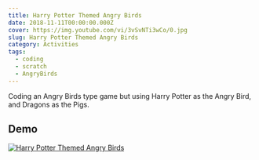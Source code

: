 ```yaml
---
title: Harry Potter Themed Angry Birds
date: 2018-11-11T00:00:00.000Z
cover: https://img.youtube.com/vi/3vSvNTi3wCo/0.jpg
slug: Harry Potter Themed Angry Birds
category: Activities
tags:
  - coding
  - scratch
  - AngryBirds
---
```


Coding an Angry Birds type game but using Harry Potter as the Angry Bird, and Dragons as the Pigs.


## Demo 
[![Harry Potter Themed Angry Birds](/assets/ScratchAngryBirds_3vSvNTi3wCo.jpg)](https://www.youtube.com/watch?v=3vSvNTi3wCo)

